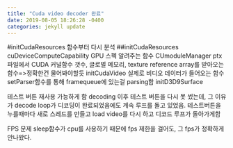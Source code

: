 ```yaml
---
title: "Cuda video decoder 완료"
date: 2019-08-05 18:26:28 -0400
categories: jekyll update
---
```

#initCudaResources 함수부터 다시 분석
##initCudaResources 
cuDeviceComputeCapability
GPU 스펙 알려주는 함수
CUmoduleManager
ptx 파일에서 CUDA 커널함수 갯수, 글로벌 메모리, texture reference array를 받아오는 함수=>정확한건 물어봐야할듯
initCudaVideo
실제로 비디오 데이터가 들어오는 함수
setParser함수를 통해 framequeue에 있는걸 parsing함
initD3D9Surface

테스트 버튼 재사용 가능하게 함
decoding 이후 테스트 버튼을 다시 못 썼는데, 그 이유가 decode loop가 디코딩이 완료되었음에도 계속 루프를 돌고 있었음.
테스트버튼을 누를때마다 새로 스레드를 만들고 load video를 다시 하고 디코드 루프가 
돌아가게함

FPS 문제
sleep함수가 cpu를 사용하기 때문에 fps 제한을 걸어도, 그 fps가 정확하게 안나왔다.


